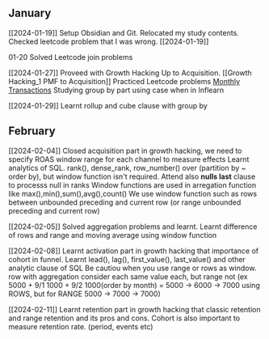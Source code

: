 
## January

[[2024-01-19]] Setup Obsidian and Git. Relocated my study contents. Checked leetcode problem that I was wrong. [[2024-01-19]]

01-20 Solved Leetcode join problems

[[2024-01-27]] Proveed with Growth Hacking Up to Acquisition. [[Growth Hacking_1 PMF to Acquisition]]
Practiced Leetcode problems [Monthly Transactions](https://github.com/NeoSeo/Obsidian/blob/2200e8b86a489dd49589cc70a5c3038b31ac8780/SQL/pivot_example_2.sql)
Studying group by part using case when in Inflearn

[[2024-01-29]] Learnt rollup and cube clause with group by

## February

[[2024-02-04]] Closed acquisition part in growth hacking, we need to specify ROAS window range for each channel to measure effects
Learnt analytics of SQL. rank(), dense_rank, row_number() over (partition by ~ order by), but window function isn't required. Attend also **nulls last** clause to processs null in ranks
Window functions are used in arregation function like max(),min(),sum(),avg(),count()
We use window function such as rows between unbounded preceding and current row (or range unbounded preceding and current row)

[[2024-02-05]] Solved aggregation problems and learnt. Learnt difference of rows and range and moving average using window function

[[2024-02-08]] Learnt activation part in growth hacking that importance of cohort in funnel.
Learnt lead(), lag(), first_value(), last_value() and other analytic clause of SQL
Be cautiou when you use range or rows as window. row with aggregation consider each same value each, but range not (ex 5000 + 9/1 1000 + 9/2 1000(order by month) = 5000 -> 6000 -> 7000 using ROWS, but for RANGE 5000 -> 7000 -> 7000)

[[2024-02-11]] Learnt retention part in growth hacking that classic retention and range retention and its pros and cons. Cohort is also important to measure retention rate. (period, events etc)

